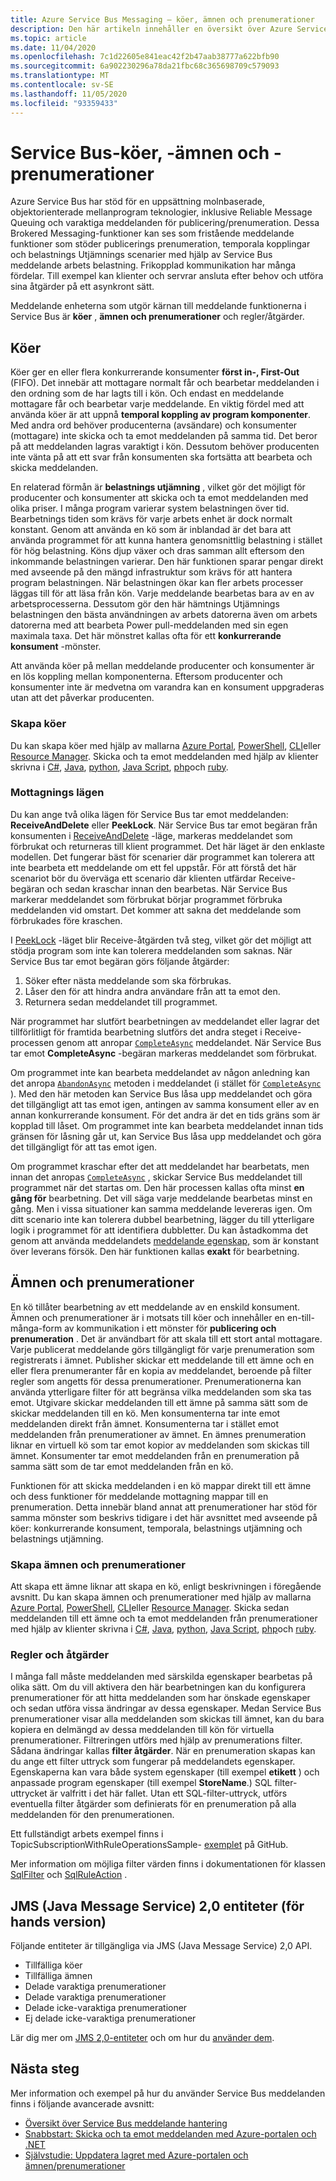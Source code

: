 ```yaml
---
title: Azure Service Bus Messaging – köer, ämnen och prenumerationer
description: Den här artikeln innehåller en översikt över Azure Service Bus meddelande enheter (kö, ämnen och prenumerationer).
ms.topic: article
ms.date: 11/04/2020
ms.openlocfilehash: 7c1d22605e841eac42f2b47aab38777a622bfb90
ms.sourcegitcommit: 6a902230296a78da21fbc68c365698709c579093
ms.translationtype: MT
ms.contentlocale: sv-SE
ms.lasthandoff: 11/05/2020
ms.locfileid: "93359433"
---
```

# <a name="service-bus-queues-topics-and-subscriptions"></a>Service Bus-köer, -ämnen och -prenumerationer
Azure Service Bus har stöd för en uppsättning molnbaserade, objektorienterade mellanprogram teknologier, inklusive Reliable Message Queuing och varaktiga meddelanden för publicering/prenumeration. Dessa Brokered Messaging-funktioner kan ses som fristående meddelande funktioner som stöder publicerings prenumeration, temporala kopplingar och belastnings Utjämnings scenarier med hjälp av Service Bus meddelande arbets belastning. Frikopplad kommunikation har många fördelar. Till exempel kan klienter och servrar ansluta efter behov och utföra sina åtgärder på ett asynkront sätt.

Meddelande enheterna som utgör kärnan till meddelande funktionerna i Service Bus är **köer** , **ämnen och prenumerationer** och regler/åtgärder.

## <a name="queues"></a>Köer
Köer ger en eller flera konkurrerande konsumenter **först in-, First-Out** (FIFO). Det innebär att mottagare normalt får och bearbetar meddelanden i den ordning som de har lagts till i kön. Och endast en meddelande mottagare får och bearbetar varje meddelande. En viktig fördel med att använda köer är att uppnå **temporal koppling av program komponenter**. Med andra ord behöver producenterna (avsändare) och konsumenter (mottagare) inte skicka och ta emot meddelanden på samma tid. Det beror på att meddelanden lagras varaktigt i kön. Dessutom behöver producenten inte vänta på att ett svar från konsumenten ska fortsätta att bearbeta och skicka meddelanden.

En relaterad förmån är **belastnings utjämning** , vilket gör det möjligt för producenter och konsumenter att skicka och ta emot meddelanden med olika priser. I många program varierar system belastningen över tid. Bearbetnings tiden som krävs för varje arbets enhet är dock normalt konstant. Genom att använda en kö som är inblandad är det bara att använda programmet för att kunna hantera genomsnittlig belastning i stället för hög belastning. Köns djup växer och dras samman allt eftersom den inkommande belastningen varierar. Den här funktionen sparar pengar direkt med avseende på den mängd infrastruktur som krävs för att hantera program belastningen. När belastningen ökar kan fler arbets processer läggas till för att läsa från kön. Varje meddelande bearbetas bara av en av arbetsprocesserna. Dessutom gör den här hämtnings Utjämnings belastningen den bästa användningen av arbets datorerna även om arbets datorerna med att bearbeta Power pull-meddelanden med sin egen maximala taxa. Det här mönstret kallas ofta för ett **konkurrerande konsument** -mönster.

Att använda köer på mellan meddelande producenter och konsumenter är en lös koppling mellan komponenterna. Eftersom producenter och konsumenter inte är medvetna om varandra kan en konsument uppgraderas utan att det påverkar producenten.

### <a name="create-queues"></a>Skapa köer
Du kan skapa köer med hjälp av mallarna [Azure Portal](service-bus-quickstart-portal.md), [PowerShell](service-bus-quickstart-powershell.md), [CLI](service-bus-quickstart-cli.md)eller [Resource Manager](service-bus-resource-manager-namespace-queue.md). Skicka och ta emot meddelanden med hjälp av klienter skrivna i [C#](service-bus-dotnet-get-started-with-queues.md), [Java](service-bus-java-how-to-use-queues.md), [python](service-bus-python-how-to-use-queues.md), [Java Script](service-bus-nodejs-how-to-use-queues-new-package.md), [php](service-bus-php-how-to-use-queues.md)och [ruby](service-bus-ruby-how-to-use-queues.md). 

### <a name="receive-modes"></a>Mottagnings lägen
Du kan ange två olika lägen för Service Bus tar emot meddelanden: **ReceiveAndDelete** eller **PeekLock**. När Service Bus tar emot begäran från konsumenten i [ReceiveAndDelete](/dotnet/api/microsoft.azure.servicebus.receivemode) -läge, markeras meddelandet som förbrukat och returneras till klient programmet. Det här läget är den enklaste modellen. Det fungerar bäst för scenarier där programmet kan tolerera att inte bearbeta ett meddelande om ett fel uppstår. För att förstå det här scenariot bör du överväga ett scenario där klienten utfärdar Receive-begäran och sedan kraschar innan den bearbetas. När Service Bus markerar meddelandet som förbrukat börjar programmet förbruka meddelanden vid omstart. Det kommer att sakna det meddelande som förbrukades före kraschen.

I [PeekLock](/dotnet/api/microsoft.azure.servicebus.receivemode) -läget blir Receive-åtgärden två steg, vilket gör det möjligt att stödja program som inte kan tolerera meddelanden som saknas. När Service Bus tar emot begäran görs följande åtgärder:

1. Söker efter nästa meddelande som ska förbrukas.
1. Låser den för att hindra andra användare från att ta emot den.
1. Returnera sedan meddelandet till programmet. 

När programmet har slutfört bearbetningen av meddelandet eller lagrar det tillförlitligt för framtida bearbetning slutförs det andra steget i Receive-processen genom att anropar [`CompleteAsync`](/dotnet/api/microsoft.azure.servicebus.queueclient.completeasync) meddelandet. När Service Bus tar emot **CompleteAsync** -begäran markeras meddelandet som förbrukat.

Om programmet inte kan bearbeta meddelandet av någon anledning kan det anropa [`AbandonAsync`](/dotnet/api/microsoft.azure.servicebus.queueclient.abandonasync) metoden i meddelandet (i stället för [`CompleteAsync`](/dotnet/api/microsoft.azure.servicebus.queueclient.completeasync) ). Med den här metoden kan Service Bus låsa upp meddelandet och göra det tillgängligt att tas emot igen, antingen av samma konsument eller av en annan konkurrerande konsument. För det andra är det en tids gräns som är kopplad till låset. Om programmet inte kan bearbeta meddelandet innan tids gränsen för låsning går ut, kan Service Bus låsa upp meddelandet och göra det tillgängligt för att tas emot igen.

Om programmet kraschar efter det att meddelandet har bearbetats, men innan det anropas [`CompleteAsync`](/dotnet/api/microsoft.azure.servicebus.queueclient.completeasync) , skickar Service Bus meddelandet till programmet när det startas om. Den här processen kallas ofta minst **en gång för** bearbetning. Det vill säga varje meddelande bearbetas minst en gång. Men i vissa situationer kan samma meddelande levereras igen. Om ditt scenario inte kan tolerera dubbel bearbetning, lägger du till ytterligare logik i programmet för att identifiera dubbletter. Du kan åstadkomma det genom att använda meddelandets [meddelande egenskap,](/dotnet/api/microsoft.azure.servicebus.message.messageid) som är konstant över leverans försök. Den här funktionen kallas **exakt** för bearbetning.

## <a name="topics-and-subscriptions"></a>Ämnen och prenumerationer
En kö tillåter bearbetning av ett meddelande av en enskild konsument. Ämnen och prenumerationer är i motsats till köer och innehåller en en-till-många-form av kommunikation i ett mönster för **publicering och prenumeration** . Det är användbart för att skala till ett stort antal mottagare. Varje publicerat meddelande görs tillgängligt för varje prenumeration som registrerats i ämnet. Publisher skickar ett meddelande till ett ämne och en eller flera prenumeranter får en kopia av meddelandet, beroende på filter regler som angetts för dessa prenumerationer. Prenumerationerna kan använda ytterligare filter för att begränsa vilka meddelanden som ska tas emot. Utgivare skickar meddelanden till ett ämne på samma sätt som de skickar meddelanden till en kö. Men konsumenterna tar inte emot meddelanden direkt från ämnet. Konsumenterna tar i stället emot meddelanden från prenumerationer av ämnet. En ämnes prenumeration liknar en virtuell kö som tar emot kopior av meddelanden som skickas till ämnet. Konsumenter tar emot meddelanden från en prenumeration på samma sätt som de tar emot meddelanden från en kö.

Funktionen för att skicka meddelanden i en kö mappar direkt till ett ämne och dess funktioner för meddelande mottagning mappar till en prenumeration. Detta innebär bland annat att prenumerationer har stöd för samma mönster som beskrivs tidigare i det här avsnittet med avseende på köer: konkurrerande konsument, temporala, belastnings utjämning och belastnings utjämning.

### <a name="create-topics-and-subscriptions"></a>Skapa ämnen och prenumerationer
Att skapa ett ämne liknar att skapa en kö, enligt beskrivningen i föregående avsnitt. Du kan skapa ämnen och prenumerationer med hjälp av mallarna [Azure Portal](service-bus-quickstart-topics-subscriptions-portal.md), [PowerShell](service-bus-quickstart-powershell.md), [CLI](service-bus-tutorial-topics-subscriptions-cli.md)eller [Resource Manager](service-bus-resource-manager-namespace-topic.md). Skicka sedan meddelanden till ett ämne och ta emot meddelanden från prenumerationer med hjälp av klienter skrivna i [C#](service-bus-dotnet-how-to-use-topics-subscriptions.md), [Java](service-bus-java-how-to-use-topics-subscriptions.md), [python](service-bus-python-how-to-use-topics-subscriptions.md), [Java Script](service-bus-nodejs-how-to-use-topics-subscriptions-new-package.md), [php](service-bus-php-how-to-use-topics-subscriptions.md)och [ruby](service-bus-ruby-how-to-use-topics-subscriptions.md). 

### <a name="rules-and-actions"></a>Regler och åtgärder
I många fall måste meddelanden med särskilda egenskaper bearbetas på olika sätt. Om du vill aktivera den här bearbetningen kan du konfigurera prenumerationer för att hitta meddelanden som har önskade egenskaper och sedan utföra vissa ändringar av dessa egenskaper. Medan Service Bus prenumerationer visar alla meddelanden som skickas till ämnet, kan du bara kopiera en delmängd av dessa meddelanden till kön för virtuella prenumerationer. Filtreringen utförs med hjälp av prenumerations filter. Sådana ändringar kallas **filter åtgärder**. När en prenumeration skapas kan du ange ett filter uttryck som fungerar på meddelandets egenskaper. Egenskaperna kan vara både system egenskaper (till exempel **etikett** ) och anpassade program egenskaper (till exempel **StoreName**.) SQL filter-uttrycket är valfritt i det här fallet. Utan ett SQL-filter-uttryck, utförs eventuella filter åtgärder som definierats för en prenumeration på alla meddelanden för den prenumerationen.

Ett fullständigt arbets exempel finns i TopicSubscriptionWithRuleOperationsSample- [exemplet](https://github.com/Azure/azure-service-bus/tree/master/samples/DotNet/GettingStarted/Microsoft.Azure.ServiceBus/TopicSubscriptionWithRuleOperationsSample) på GitHub.

Mer information om möjliga filter värden finns i dokumentationen för klassen [SqlFilter](/dotnet/api/microsoft.azure.servicebus.sqlfilter) och [SqlRuleAction](/dotnet/api/microsoft.azure.servicebus.sqlruleaction) .

## <a name="java-message-service-jms-20-entities-preview"></a>JMS (Java Message Service) 2,0 entiteter (för hands version)
Följande entiteter är tillgängliga via JMS (Java Message Service) 2,0 API.

  * Tillfälliga köer
  * Tillfälliga ämnen
  * Delade varaktiga prenumerationer
  * Delade varaktiga prenumerationer
  * Delade icke-varaktiga prenumerationer
  * Ej delade icke-varaktiga prenumerationer

Lär dig mer om [JMS 2,0-entiteter](java-message-service-20-entities.md) och om hur du [använder dem](how-to-use-java-message-service-20.md).

## <a name="next-steps"></a>Nästa steg

Mer information och exempel på hur du använder Service Bus meddelanden finns i följande avancerade avsnitt:

* [Översikt över Service Bus meddelande hantering](service-bus-messaging-overview.md)
* [Snabbstart: Skicka och ta emot meddelanden med Azure-portalen och .NET](service-bus-quickstart-portal.md)
* [Självstudie: Uppdatera lagret med Azure-portalen och ämnen/prenumerationer](service-bus-tutorial-topics-subscriptions-portal.md)


